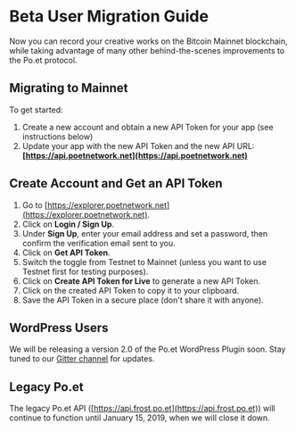 # Beta User Migration Guide

Now you can record your creative works on the Bitcoin Mainnet blockchain, while taking advantage of many other behind-the-scenes improvements to the Po.et protocol.

## Migrating to Mainnet

To get started:

1. Create a new account and obtain a new API Token for your app (see instructions below)
2. Update your app with the new API Token and the new API URL: **[https://api.poetnetwork.net](https://api.poetnetwork.net)**

## Create Account and Get an API Token

1. Go to [https://explorer.poetnetwork.net](https://explorer.poetnetwork.net).
2. Click on **Login / Sign Up**.
3. Under **Sign Up**, enter your email address and set a password, then confirm the verification email sent to you.
4. Click on **Get API Token**.
5. Switch the toggle from Testnet to Mainnet (unless you want to use Testnet first for testing purposes).
6. Click on **Create API Token for Live** to generate a new API Token.
7. Click on the created API Token to copy it to your clipboard.
8. Save the API Token in a secure place (don't share it with anyone).

## WordPress Users

We will be releasing a version 2.0 of the Po.et WordPress Plugin soon. Stay tuned to our [Gitter channel](https://gitter.im/poetapp/Lobby) for updates.

## Legacy Po.et

The legacy Po.et API ([https://api.frost.po.et](https://api.frost.po.et)) will continue to function until January 15, 2019, when we will close it down.
